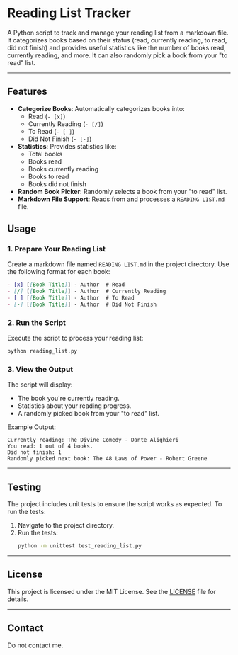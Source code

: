 # Reading List Tracker

A Python script to track and manage your reading list from a markdown file. It categorizes books based on their status (read, currently reading, to read, did not finish) and provides useful statistics like the number of books read, currently reading, and more. It can also randomly pick a book from your "to read" list.

---

## Features

- **Categorize Books**: Automatically categorizes books into:
  - Read (`- [x]`)
  - Currently Reading (`- [/]`)
  - To Read (`- [ ]`)
  - Did Not Finish (`- [-]`)
- **Statistics**: Provides statistics like:
  - Total books
  - Books read
  - Books currently reading
  - Books to read
  - Books did not finish
- **Random Book Picker**: Randomly selects a book from your "to read" list.
- **Markdown File Support**: Reads from and processes a `READING LIST.md` file.

## Usage

### 1. Prepare Your Reading List
Create a markdown file named `READING LIST.md` in the project directory. Use the following format for each book:

```markdown
- [x] [[Book Title]] - Author  # Read
- [/] [[Book Title]] - Author  # Currently Reading
- [ ] [[Book Title]] - Author  # To Read
- [-] [[Book Title]] - Author  # Did Not Finish
```

### 2. Run the Script
Execute the script to process your reading list:
```bash
python reading_list.py
```

### 3. View the Output
The script will display:
- The book you're currently reading.
- Statistics about your reading progress.
- A randomly picked book from your "to read" list.

Example Output:
```
Currently reading: The Divine Comedy - Dante Alighieri
You read: 1 out of 4 books.
Did not finish: 1
Randomly picked next book: The 48 Laws of Power - Robert Greene
```

---

## Testing

The project includes unit tests to ensure the script works as expected. To run the tests:

1. Navigate to the project directory.
2. Run the tests:
   ```bash
   python -m unittest test_reading_list.py
   ```

---

## License

This project is licensed under the MIT License. See the [LICENSE](LICENSE) file for details.

---

## Contact

Do not contact me.
```